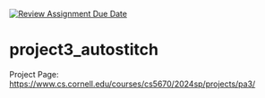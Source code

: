 [![Review Assignment Due Date](https://classroom.github.com/assets/deadline-readme-button-24ddc0f5d75046c5622901739e7c5dd533143b0c8e959d652212380cedb1ea36.svg)](https://classroom.github.com/a/bNdJqR3Q)
# project3_autostitch
Project Page: https://www.cs.cornell.edu/courses/cs5670/2024sp/projects/pa3/
